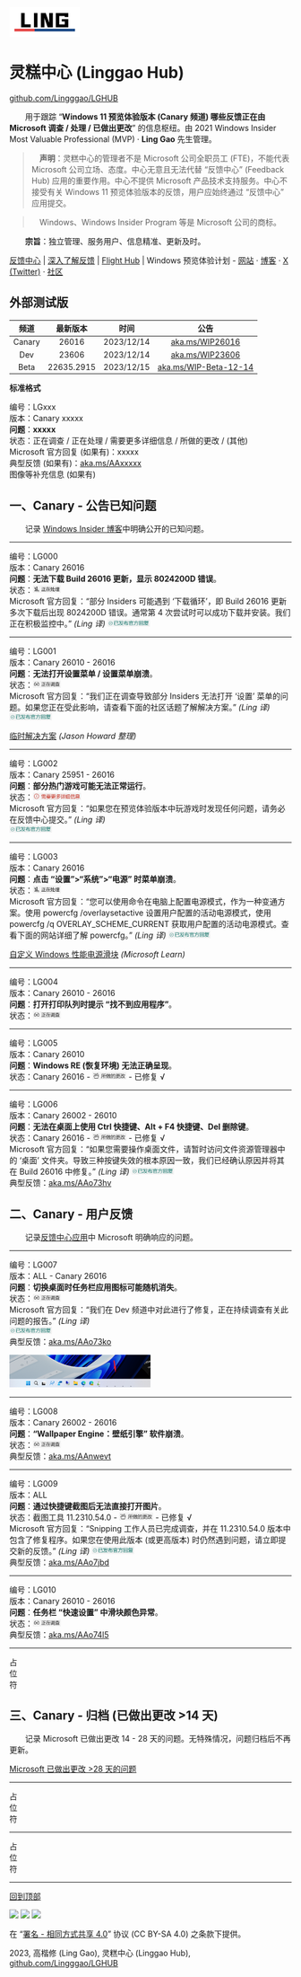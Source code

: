 <img src="Images/LING.png" width = "25%" />

# 灵糕中心 (Linggao Hub)

[github.com/Lingggao/LGHUB](https://github.com/Lingggao/LGHUB)

&emsp;&emsp;用于跟踪 “**Windows 11 预览体验版本 (Canary 频道) 哪些反馈正在由 Microsoft 调查 / 处理 / 已做出更改**” 的信息枢纽。由 2021 Windows Insider Most Valuable Professional (MVP) · **Ling Gao** 先生管理。

> &emsp;**声明**：灵糕中心的管理者不是 Microsoft 公司全职员工 (FTE)，不能代表 Microsoft 公司立场、态度。中心无意且无法代替 “反馈中心” (Feedback Hub) 应用的重要作用。中心不提供 Microsoft 产品技术支持服务。中心不接受有关 Windows 11 预览体验版本的反馈，用户应始终通过 “反馈中心” 应用提交。

> &emsp;Windows、Windows Insider Program 等是 Microsoft 公司的商标。

&emsp;&emsp;**宗旨**：独立管理、服务用户、信息精准、更新及时。

[反馈中心](https://aka.ms/fbh) | [深入了解反馈](https://learn.microsoft.com/zh-cn/windows-insider/feedback) | [Flight Hub](https://learn.microsoft.com/en-us/windows-insider/flight-hub) | Windows 预览体验计划 - [网站](https://www.microsoft.com/zh-cn/windowsinsider) · [博客](https://blogs.windows.com/windows-insider) · [X (Twitter)](https://twitter.com/windowsinsider) · [社区](https://answers.microsoft.com/zh-hans/insider/forum)

## 外部测试版

|  频道  |  最新版本  |    时间    |                          公告                          |
| :----: | :--------: | :--------: | :----------------------------------------------------: |
| Canary |   26016    | 2023/12/14 |       [aka.ms/WIP26016](https://aka.ms/WIP26016)       |
|  Dev   |   23606    | 2023/12/14 |       [aka.ms/WIP23606](https://aka.ms/WIP23606)       |
|  Beta  | 22635.2915 | 2023/12/15 | [aka.ms/WIP-Beta-12-14](https://aka.ms/wip-beta-12-14) |

**标准格式**

编号：LGxxx  
版本：Canary xxxxx  
**问题**：**xxxxx**  
状态：正在调查 / 正在处理 / 需要更多详细信息 / 所做的更改 / (其他)  
Microsoft 官方回复 (如果有)：xxxxx  
典型反馈 (如果有)：[aka.ms/AAxxxxx](https://aka.ms/fbh)  
图像等补充信息 (如果有)

## 一、Canary - 公告已知问题

&emsp;&emsp;记录 [Windows Insider 博客](https://blogs.windows.com/windows-insider)中明确公开的已知问题。

---

编号：LG000  
版本：Canary 26016  
**问题**：**无法下载 Build 26016 更新，显示 8024200D 错误**。  
状态：<img src="Images/W.png" width = "10%" />  
Microsoft 官方回复：“部分 Insiders 可能遇到 ‘下载循环’，即 Build 26016 更新多次下载后出现 8024200D 错误。通常第 4 次尝试时可以成功下载并安装。我们正在积极监控中。” *(Ling 译)* <img src="Images/M.png" width = "15%" />

---

编号：LG001  
版本：Canary 26010 - 26016  
**问题**：**无法打开设置菜单 / 设置菜单崩溃**。  
状态：<img src="Images/L.png" width = "10%" />  
Microsoft 官方回复：“我们正在调查导致部分 Insiders 无法打开 ‘设置’ 菜单的问题。如果您正在受此影响，请查看下面的社区话题了解解决方案。” *(Ling 译)* <img src="Images/M.png" width = "15%" />

[临时解决方案](https://aka.ms/26010SettingsCrash) *(Jason Howard 整理)*

---

编号：LG002  
版本：Canary 25951 - 26016  
**问题**：**部分热门游戏可能无法正常运行**。  
状态：<img src="Images/I.png" width = "17%" />  
Microsoft 官方回复：“如果您在预览体验版本中玩游戏时发现任何问题，请务必在反馈中心提交。” *(Ling 译)*  
<img src="Images/M.png" width = "15%" />

---

编号：LG003  
版本：Canary 26016  
**问题**：**点击 “设置”>“系统”>“电源” 时菜单崩溃**。  
状态：<img src="Images/W.png" width = "10%" />  
Microsoft 官方回复：“您可以使用命令在电脑上配置电源模式，作为一种变通方案。使用 powercfg /overlaysetactive 设置用户配置的活动电源模式，使用 powercfg /q OVERLAY_SCHEME_CURRENT 获取用户配置的活动电源模式。查看下面的网站详细了解 powercfg。” *(Ling 译)* <img src="Images/M.png" width = "15%" />

[自定义 Windows 性能电源滑块](https://learn.microsoft.com/windows-hardware/customize/desktop/customize-power-slider) *(Microsoft Learn)*

---

编号：LG004  
版本：Canary 26010 - 26016  
**问题**：**打开打印队列时提示 “找不到应用程序”**。  
状态：<img src="Images/L.png" width = "10%" />

---

编号：LG005  
版本：Canary 26010  
**问题**：**Windows RE (恢复环境) 无法正确呈现**。  
状态：Canary 26016 - <img src="Images/C_0.png" width = "12%" /> - 已修复 √

---

编号：LG006  
版本：Canary 26002 - 26010  
**问题**：**无法在桌面上使用 Ctrl 快捷键、Alt + F4 快捷键、Del 删除键**。  
状态：Canary 26016 - <img src="Images/C_0.png" width = "12%" /> - 已修复 √  
Microsoft 官方回复：“如果您需要操作桌面文件，请暂时访问文件资源管理器中的 ‘桌面’ 文件夹。导致三种按键失效的根本原因一致，我们已经确认原因并将其在 Build 26016 中修复。” *(Ling 译)* <img src="Images/M.png" width = "15%" />  
典型反馈：[aka.ms/AAo73hv](https://aka.ms/AAo73hv)

## 二、Canary - 用户反馈

&emsp;&emsp;记录[反馈中心应用](https://aka.ms/fbh)中 Microsoft 明确响应的问题。

---

编号：LG007  
版本：ALL - Canary 26016  
**问题**：**切换桌面时任务栏应用图标可能随机消失**。  
状态：<img src="Images/L.png" width = "10%" />  
Microsoft 官方回复：“我们在 Dev 频道中对此进行了修复，正在持续调查有关此问题的报告。” *(Ling 译)*  
<img src="Images/M.png" width = "15%" />  
典型反馈：[aka.ms/AAo73ko](https://aka.ms/AAo73ko)

<img src="Images/LG007.png" width = "50%" />

---

编号：LG008  
版本：Canary 26002 - 26016  
**问题**：**“Wallpaper Engine：壁纸引擎” 软件崩溃**。  
状态：<img src="Images/L.png" width = "10%" />  
典型反馈：[aka.ms/AAnwevt](https://aka.ms/AAnwevt)

---

编号：LG009  
版本：ALL  
**问题**：**通过快捷键截图后无法直接打开图片**。  
状态：截图工具 11.2310.54.0 - <img src="Images/C_0.png" width = "12%" /> - 已修复 √  
Microsoft 官方回复：“Snipping 工作人员已完成调查，并在 11.2310.54.0 版本中包含了修复程序。如果您在使用此版本 (或更高版本) 时仍然遇到问题，请立即提交新的反馈。” *(Ling 译)* <img src="Images/M.png" width = "15%" />  
典型反馈：[aka.ms/AAo7jbd](https://aka.ms/AAo7jbd)

---

编号：LG010  
版本：Canary 26010 - 26016  
**问题**：**任务栏 “快速设置” 中滑块颜色异常**。  
状态：<img src="Images/L.png" width = "10%" />  
典型反馈：[aka.ms/AAo74l5](https://aka.ms/AAo74l5)



---

占  
位  
符

## 三、Canary - 归档 (已做出更改 >14 天)

&emsp;&emsp;记录 Microsoft 已做出更改 14 - 28 天的问题。无特殊情况，问题归档后不再更新。

[Microsoft 已做出更改 >28 天的问题](28+.md)

---

占  
位  
符

---

占  
位  
符

---

[回到顶部](https://github.com/Lingggao/LGHUB#%E7%81%B5%E7%B3%95%E4%B8%AD%E5%BF%83-linggao-hub)

<img src="https://mirrors.creativecommons.org/presskit/icons/cc.xlarge.png" width = "3%" /> <img src="https://mirrors.creativecommons.org/presskit/icons/by.xlarge.png" width = "3%" /> <img src="https://mirrors.creativecommons.org/presskit/icons/sa.xlarge.png" width = "3%" />

在 “[署名 - 相同方式共享 4.0](https://creativecommons.org/licenses/by-sa/4.0/legalcode.zh-Hans)” 协议 (CC BY-SA 4.0) 之条款下提供。

2023, 高楷修 (Ling Gao), 灵糕中心 (Linggao Hub), [github.com/Lingggao/LGHUB](https://github.com/Lingggao/LGHUB)